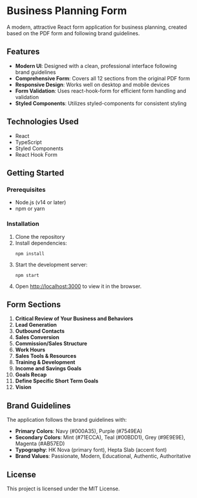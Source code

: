 # Business Planning Form

A modern, attractive React form application for business planning, created based on the PDF form and following brand guidelines.

## Features

- **Modern UI**: Designed with a clean, professional interface following brand guidelines
- **Comprehensive Form**: Covers all 12 sections from the original PDF form
- **Responsive Design**: Works well on desktop and mobile devices
- **Form Validation**: Uses react-hook-form for efficient form handling and validation
- **Styled Components**: Utilizes styled-components for consistent styling

## Technologies Used

- React
- TypeScript
- Styled Components
- React Hook Form

## Getting Started

### Prerequisites

- Node.js (v14 or later)
- npm or yarn

### Installation

1. Clone the repository
2. Install dependencies:
   ```
   npm install
   ```
3. Start the development server:
   ```
   npm start
   ```
4. Open [http://localhost:3000](http://localhost:3000) to view it in the browser.

## Form Sections

1. **Critical Review of Your Business and Behaviors**
2. **Lead Generation**
3. **Outbound Contacts**
4. **Sales Conversion**
5. **Commission/Sales Structure**
6. **Work Hours**
7. **Sales Tools & Resources**
8. **Training & Development**
9. **Income and Savings Goals**
10. **Goals Recap**
11. **Define Specific Short Term Goals**
12. **Vision**

## Brand Guidelines

The application follows the brand guidelines with:

- **Primary Colors**: Navy (#000A35), Purple (#7549EA)
- **Secondary Colors**: Mint (#71ECCA), Teal (#00BDD1), Grey (#9E9E9E), Magenta (#AB57ED)
- **Typography**: HK Nova (primary font), Hepta Slab (accent font)
- **Brand Values**: Passionate, Modern, Educational, Authentic, Authoritative

## License

This project is licensed under the MIT License.